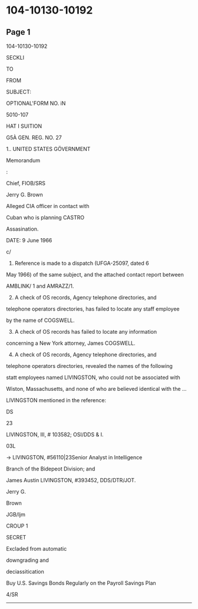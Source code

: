 # 104-10130-10192

## Page 1

104-10130-10192

SECKLI

TO

FROM

SUBJECT:

OPTIONAL'FORM NO. iN

5010-107

HAT I SUITION

G5À GEN. REG. NO. 27

1.. UNITED STATES GÖVERNMENT

Memorandum

:

Chief, FIOB/SRS

Jerry G. Brown

Alleged CIA officer in contact with

Cuban who is planning CASTRO

Assasination.

DATE: 9 June 1966

c/

1. Reference is made to a dispatch (UFGA-25097, dated 6

May 1966) of the same subject, and the attached contact report between

AMBLINK/ 1 and AMRAZZ/1.

2. A check of OS records, Agency telephone directories, and

telephone operators directories, has failed to locate any staff employee

by the name of COGSWELL.

3. A check of OS records has failed to locate any information

concerning a New York attorney, James COGSWELL.

4. A check of OS records, Agency telephone directories, and

telephone operators directories, revealed the names of the following

statt employees named LIVINGSTON, who could not be associated with

Wiston, Massachusetts, and none of who are believed identical with the ...

LIVINGSTON mentioned in the reference:

DS

23

LIVINGSTON, III, # 103582; OSI/DDS & I.

03L

→ LIVINGSTON, #56110|23Senior Analyst in Intelligence

Branch of the Bidepeot Division; and

James Austin LIVINGSTON, #393452, DDS/DTR/JOT.

Jerry G.

Brown

JGB/ljm

CROUP 1

SECRET

Excladed from automatic

downgrading and

deciassitication

Buy U.S. Savings Bonds Regularly on the Payroll Savings Plan

4/SR

---

